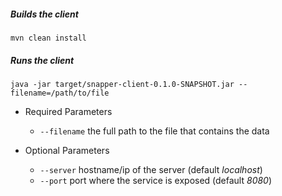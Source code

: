 ##### Builds the client
`mvn clean install`

##### Runs the client
`java -jar target/snapper-client-0.1.0-SNAPSHOT.jar --filename=/path/to/file`

- Required Parameters
  - `--filename` the full path to the file that contains the data

- Optional Parameters
  - `--server` hostname/ip of the server (default _localhost_)
  - `--port` port where the service is exposed (default _8080_)
